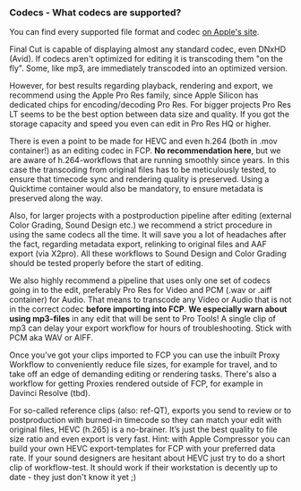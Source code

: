 ### Codecs - What codecs are supported?

You can find every supported file format and codec [on Apple's site](https://support.apple.com/en-au/guide/final-cut-pro/ver2833f855/mac).

Final Cut is capable of displaying almost any standard codec, even DNxHD (Avid). If codecs aren't optimized for editing it is transcoding them "on the fly". Some, like mp3, are immediately transcoded into an optimized version.

However, for best results regarding playback, rendering and export, we recommend using the Apple Pro Res family, since Apple Silicon has dedicated chips for encoding/decoding Pro Res. For bigger projects Pro Res LT seems to be the best option between data size and quality. If you got the storage capacity and speed you even can edit in Pro Res HQ or higher. 

There is even a point to be made for HEVC and even h.264 (both in .mov container!) as an editing codec in FCP. **No recommendation here**, but we are aware of h.264-workflows that are running smoothly since years. In this case the transcoding from original files has to be meticulously tested, to ensure that timecode sync and rendering quality is preserved. Using a Quicktime container would also be mandatory, to ensure metadata is preserved along the way.

Also, for larger projects with a postproduction pipeline after editing (external Color Grading, Sound Design etc.) we recommend a strict procedure in using the same codecs all the time. It will save you a lot of headaches after the fact, regarding metadata export, relinking to original files and AAF export (via X2pro). All these workflows to Sound Design and Color Grading should be tested properly before the start of editing. 

We also highly recommend a pipeline that uses only one set of codecs going in to the edit, preferably Pro Res for Video and PCM (.wav or .aiff container) for Audio. That means to transcode any Video or Audio that is not in the correct codec **before importing into FCP**. **We especially warn about using mp3-files** in any edit that will be sent to Pro Tools! A single clip of mp3 can delay your export workflow for hours of troubleshooting. Stick with PCM aka WAV or AIFF.

Once you’ve got your clips imported to FCP you can use the inbuilt Proxy Workflow to conveniently reduce file sizes, for example for travel, and to take off an edge of demanding editing or rendering tasks. There's also a workflow for getting Proxies rendered outside of FCP, for example in Davinci Resolve (tbd).

For so-called reference clips (also: ref-QT), exports you send to review or to postproduction with burned-in timecode so they can match your edit with original files, HEVC (h.265) is a no-brainer. It’s just the best quality to file size ratio and even export is very fast. Hint: with Apple Compressor you can build your own HEVC export-templates for FCP with your preferred data rate. If your sound designers are hesitant about HEVC just try to do a short clip of workflow-test. It should work if their workstation is decently up to date - they just don't know it yet ;)
